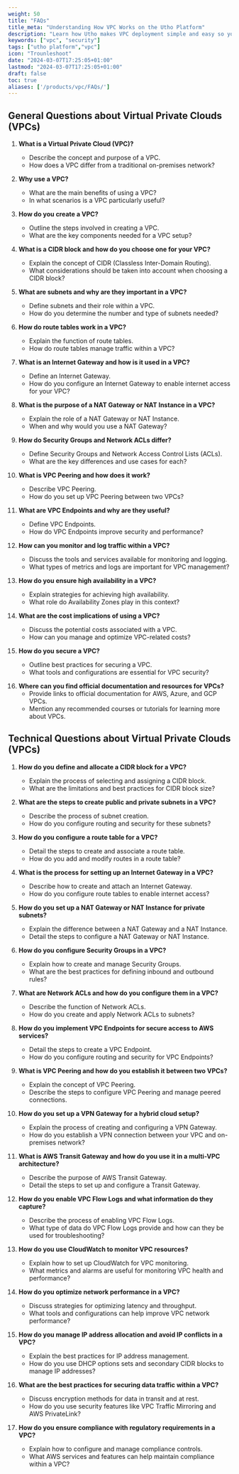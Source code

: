 ```yaml
---
weight: 50
title: "FAQs"
title_meta: "Understanding How VPC Works on the Utho Platform"
description: "Learn how Utho makes VPC deployment simple and easy so you easily anticipate your cloud infrastructure costs"
keywords: ["vpc", "security"]
tags: ["utho platform","vpc"]
icon: "Trounleshoot"
date: "2024-03-07T17:25:05+01:00"
lastmod: "2024-03-07T17:25:05+01:00"
draft: false
toc: true
aliases: ['/products/vpc/FAQs/']
---
```

## General Questions about Virtual Private Clouds (VPCs)

<!-- ### Basic Understanding -->

1. **What is a Virtual Private Cloud (VPC)?**

   - Describe the concept and purpose of a VPC.
   - How does a VPC differ from a traditional on-premises network?
2. **Why use a VPC?**

   - What are the main benefits of using a VPC?
   - In what scenarios is a VPC particularly useful?

<!-- ### Configuration and Setup -->

3. **How do you create a VPC?**

   - Outline the steps involved in creating a VPC.
   - What are the key components needed for a VPC setup?
4. **What is a CIDR block and how do you choose one for your VPC?**

   - Explain the concept of CIDR (Classless Inter-Domain Routing).
   - What considerations should be taken into account when choosing a CIDR block?
5. **What are subnets and why are they important in a VPC?**

   - Define subnets and their role within a VPC.
   - How do you determine the number and type of subnets needed?

<!-- ### Networking and Security -->

6. **How do route tables work in a VPC?**

   - Explain the function of route tables.
   - How do route tables manage traffic within a VPC?
7. **What is an Internet Gateway and how is it used in a VPC?**

   - Define an Internet Gateway.
   - How do you configure an Internet Gateway to enable internet access for your VPC?
8. **What is the purpose of a NAT Gateway or NAT Instance in a VPC?**

   - Explain the role of a NAT Gateway or NAT Instance.
   - When and why would you use a NAT Gateway?
9. **How do Security Groups and Network ACLs differ?**

   - Define Security Groups and Network Access Control Lists (ACLs).
   - What are the key differences and use cases for each?

<!-- ### Advanced Topics -->

10. **What is VPC Peering and how does it work?**

    - Describe VPC Peering.
    - How do you set up VPC Peering between two VPCs?
11. **What are VPC Endpoints and why are they useful?**

    - Define VPC Endpoints.
    - How do VPC Endpoints improve security and performance?
12. **How can you monitor and log traffic within a VPC?**

    - Discuss the tools and services available for monitoring and logging.
    - What types of metrics and logs are important for VPC management?

<!-- ### Practical Considerations -->

13. **How do you ensure high availability in a VPC?**

    - Explain strategies for achieving high availability.
    - What role do Availability Zones play in this context?
14. **What are the cost implications of using a VPC?**

    - Discuss the potential costs associated with a VPC.
    - How can you manage and optimize VPC-related costs?
15. **How do you secure a VPC?**

    - Outline best practices for securing a VPC.
    - What tools and configurations are essential for VPC security?

<!-- ### Documentation and Learning -->

16. **Where can you find official documentation and resources for VPCs?**
    - Provide links to official documentation for AWS, Azure, and GCP VPCs.
    - Mention any recommended courses or tutorials for learning more about VPCs.

## Technical Questions about Virtual Private Clouds (VPCs)

<!-- ### Basic Configuration -->

1. **How do you define and allocate a CIDR block for a VPC?**

   - Explain the process of selecting and assigning a CIDR block.
   - What are the limitations and best practices for CIDR block size?
2. **What are the steps to create public and private subnets in a VPC?**

   - Describe the process of subnet creation.
   - How do you configure routing and security for these subnets?

<!-- ### Routing and Connectivity -->

3. **How do you configure a route table for a VPC?**

   - Detail the steps to create and associate a route table.
   - How do you add and modify routes in a route table?
4. **What is the process for setting up an Internet Gateway in a VPC?**

   - Describe how to create and attach an Internet Gateway.
   - How do you configure route tables to enable internet access?
5. **How do you set up a NAT Gateway or NAT Instance for private subnets?**

   - Explain the difference between a NAT Gateway and a NAT Instance.
   - Detail the steps to configure a NAT Gateway or NAT Instance.

<!-- ### Security and Access Control -->

6. **How do you configure Security Groups in a VPC?**

   - Explain how to create and manage Security Groups.
   - What are the best practices for defining inbound and outbound rules?
7. **What are Network ACLs and how do you configure them in a VPC?**

   - Describe the function of Network ACLs.
   - How do you create and apply Network ACLs to subnets?
8. **How do you implement VPC Endpoints for secure access to AWS services?**

   - Detail the steps to create a VPC Endpoint.
   - How do you configure routing and security for VPC Endpoints?

<!-- ### Advanced Configuration -->

9. **What is VPC Peering and how do you establish it between two VPCs?**

   - Explain the concept of VPC Peering.
   - Describe the steps to configure VPC Peering and manage peered connections.
10. **How do you set up a VPN Gateway for a hybrid cloud setup?**

    - Explain the process of creating and configuring a VPN Gateway.
    - How do you establish a VPN connection between your VPC and on-premises network?
11. **What is AWS Transit Gateway and how do you use it in a multi-VPC architecture?**

    - Describe the purpose of AWS Transit Gateway.
    - Detail the steps to set up and configure a Transit Gateway.

<!-- ### Monitoring and Logging -->

12. **How do you enable VPC Flow Logs and what information do they capture?**

    - Describe the process of enabling VPC Flow Logs.
    - What type of data do VPC Flow Logs provide and how can they be used for troubleshooting?
13. **How do you use CloudWatch to monitor VPC resources?**

    - Explain how to set up CloudWatch for VPC monitoring.
    - What metrics and alarms are useful for monitoring VPC health and performance?

<!-- ### Performance and Optimization -->

14. **How do you optimize network performance in a VPC?**

    - Discuss strategies for optimizing latency and throughput.
    - What tools and configurations can help improve VPC network performance?
15. **How do you manage IP address allocation and avoid IP conflicts in a VPC?**

    - Explain the best practices for IP address management.
    - How do you use DHCP options sets and secondary CIDR blocks to manage IP addresses?

<!-- ### Security and Compliance -->

16. **What are the best practices for securing data traffic within a VPC?**

    - Discuss encryption methods for data in transit and at rest.
    - How do you use security features like VPC Traffic Mirroring and AWS PrivateLink?
17. **How do you ensure compliance with regulatory requirements in a VPC?**

    - Explain how to configure and manage compliance controls.
    - What AWS services and features can help maintain compliance within a VPC?
